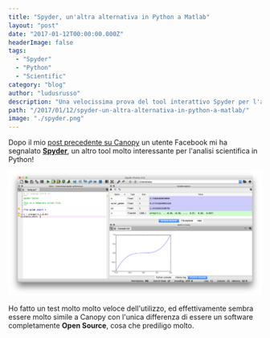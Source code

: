 ```yaml
---
title: "Spyder, un'altra alternativa in Python a Matlab"
layout: "post"
date: "2017-01-12T00:00:00.000Z"
headerImage: false
tags:
  - "Spyder"
  - "Python"
  - "Scientific"
category: "blog"
author: "ludusrusso"
description: "Una velocissima prova del tool interattivo Spyder per l'analisi scientifica in Python"
path: "/2017/01/12/spyder-un-altra-alternativa-in-python-a-matlab/"
image: "./spyder.png"
---
```


Dopo il mio [post precedente su Canopy](https://www.ludusrusso.dev/2017/01/09/canopy-una-pythonica-alternativa-a-matlab) un utente Facebook mi ha segnalato [**Spyder**](https://pythonhosted.org/spyder/), un altro tool molto interessante per l'analisi scientifica in Python!

![Spyder Python Editor](./spyder.png)

Ho fatto un test molto molto veloce dell'utilizzo, ed effettivamente sembra essere molto simile a Canopy con l'unica differenza di essere un software completamente **Open Source**, cosa che prediligo molto.
